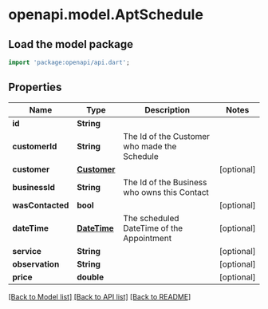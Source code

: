 # openapi.model.AptSchedule

## Load the model package
```dart
import 'package:openapi/api.dart';
```

## Properties
Name | Type | Description | Notes
------------ | ------------- | ------------- | -------------
**id** | **String** |  | 
**customerId** | **String** | The Id of the Customer who made the Schedule | 
**customer** | [**Customer**](Customer.md) |  | [optional] 
**businessId** | **String** | The Id of the Business who owns this Contact | 
**wasContacted** | **bool** |  | [optional] 
**dateTime** | [**DateTime**](DateTime.md) | The scheduled DateTime of the Appointment | [optional] 
**service** | **String** |  | [optional] 
**observation** | **String** |  | [optional] 
**price** | **double** |  | [optional] 

[[Back to Model list]](../README.md#documentation-for-models) [[Back to API list]](../README.md#documentation-for-api-endpoints) [[Back to README]](../README.md)



